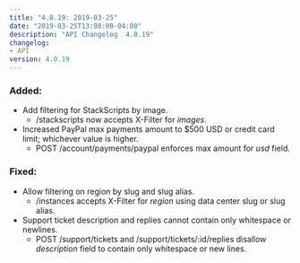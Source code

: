 ```yaml
---
title: "4.0.19: 2019-03-25"
date: "2019-03-25T13:00:00-04:00"
description: "API Changelog  4.0.19"
changelog:
- API
version: 4.0.19
---
```


### Added:

- Add filtering for StackScripts by image.
  - /stackscripts now accepts X-Filter for *images*.
- Increased PayPal max payments amount to $500 USD or credit card limit; whichever value is higher.
  - POST /account/payments/paypal enforces max amount for *usd* field.

### Fixed:
- Allow filtering on region by slug and slug alias.
  - /instances accepts X-Filter for *region* using data center slug or slug alias.
- Support ticket description and replies cannot contain only whitespace or newlines. 
  - POST /support/tickets and /support/tickets/:id/replies disallow *description* field to contain only whitespace or new lines.
